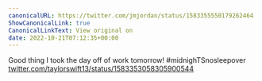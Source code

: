 ```yaml
---
canonicalURL: https://twitter.com/jmjordan/status/1583355550179262464
ShowCanonicalLink: true
CanonicalLinkText: View original on
date: 2022-10-21T07:12:35+00:00
---
```

Good thing I took the day off of work tomorrow! #midnighTSnosleepover [twitter.com/taylorswift13/status/1583353058305900544](https://twitter.com/taylorswift13/status/1583353058305900544)